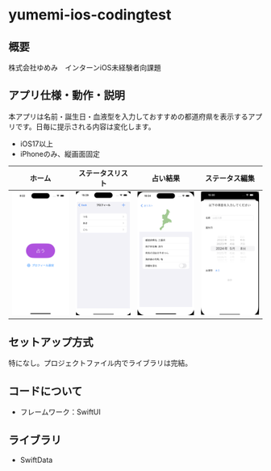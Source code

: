 # yumemi-ios-codingtest

## 概要
株式会社ゆめみ　インターンiOS未経験者向課題

## アプリ仕様・動作・説明
本アプリは名前・誕生日・血液型を入力しておすすめの都道府県を表示するアプリです。日毎に提示される内容は変化します。
- iOS17以上
- iPhoneのみ、縦画面固定

| ホーム | ステータスリスト | 占い結果 | ステータス編集 |
| ------ | ------ | ------ | ------ |
| ![](README_Images/Home.png) | ![](README_Images/Profile_List.png)  | ![](README_Images/Result.png) |![](README_Images/Editting.png)  |



## セットアップ方式
特になし。プロジェクトファイル内でライブラリは完結。

## コードについて
- フレームワーク：SwiftUI

## ライブラリ
- SwiftData
